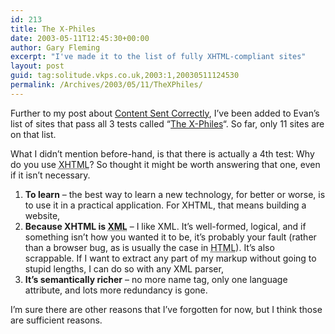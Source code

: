 ```yaml
---
id: 213
title: The X-Philes
date: 2003-05-11T12:45:30+00:00
author: Gary Fleming
excerpt: "I've made it to the list of fully XHTML-compliant sites"
layout: post
guid: tag:solitude.vkps.co.uk,2003:1,20030511124530
permalink: /Archives/2003/05/11/TheXPhiles/
---
```

Further to my post about [Content Sent Correctly](http://solitude.vkps.co.uk/News/Index.php?ArtID=20030509234103), I&#8217;ve been added to Evan&#8217;s list of sites that pass all 3 tests called &#8220;[The X-Philes](http://www.goer.org/Markup/TheXPhiles/)&#8220;. So far, only 11 sites are on that list.

What I didn&#8217;t mention before-hand, is that there is actually a 4th test: Why do you use <acronym title="eXtensible HyperText Markup Language">XHTML</acronym>? So thought it might be worth answering that one, even if it isn&#8217;t necessary.

  1. **To learn** &#8211; the best way to learn a new technology, for better or worse, is to use it in a practical application. For XHTML, that means building a website,
  2. **Because XHTML is <acronym title="eXtensible Markup Language">XML</acronym>** &#8211; I like XML. It&#8217;s well-formed, logical, and if something isn&#8217;t how you wanted it to be, it&#8217;s probably your fault (rather than a browser bug, as is usually the case in <acronym title="HyperText Markup Language">HTML</acronym>). It&#8217;s also scrappable. If I want to extract any part of my markup without going to stupid lengths, I can do so with any XML parser,
  3. **It&#8217;s semantically richer** &#8211; no more name tag, only one language attribute, and lots more redundancy is gone.

I&#8217;m sure there are other reasons that I&#8217;ve forgotten for now, but I think those are sufficient reasons.